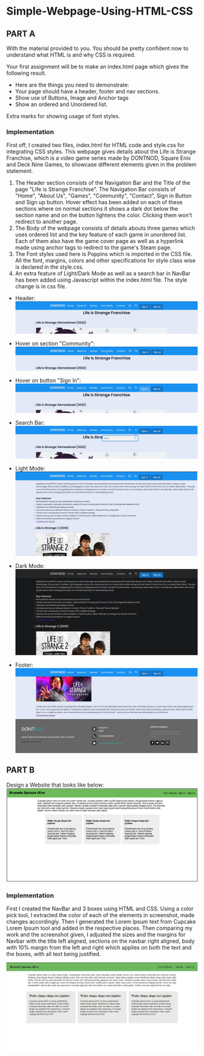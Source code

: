 # Simple-Webpage-Using-HTML-CSS

## PART A

With the material provided to you. You should be pretty confident now to understand what HTML is and why CSS is required.

Your first assignment will be to make an index.html page which gives the following result.

* Here are the things you need to demonstrate:
* Your page should have a header, footer and nav sections.
* Show use of Buttons, Image and Anchor tags
* Show an ordered and Unordered list.

Extra marks for showing usage of font styles.

### Implementation

First off, I created two files, index.html for HTML code and style.css for integrating CSS styles. This webpage gives details about the Life is Strange Franchise, which is a video game series made by DONTNOD, Square Enix and Deck Nine Games, to showcase different elements given in the problem statement.

1. The Header section consists of the Navigation Bar and the Title of the page "Life is Strange Franchise". The Navigation Bar consists of "Home", "About Us", "Games", "Community", "Contact", Sign in Button and Sign up button. Hover effect has been added on each of these sections where on normal sections it shows a dark dot below the section name and on the button lightens the color. Clicking them won't redirect to another page.
2. The Body of the webpage consists of details abouts three games which uses ordered list and the key feature of each game in unordered list. Each of them also have the game cover page as well as a hyperlink made using anchor tags to redirect to the game's Steam page.
3. The Font styles used here is Poppins which is imported in the CSS file. All the font, margins, colors and other specifications for style class wise is declared in the style.css.
4. An extra feature of Light/Dark Mode as well as a search bar in NavBar has been added using Javascript within the index.html file. The style change is in css file.

- Header:
![](Screenshots/navbar.jpeg)

- Hover on section "Community":
![](Screenshots/hoversection.jpeg)

- Hover on button "Sign In":
![](Screenshots/hoverbutton.jpeg)

- Search Bar:
![](Screenshots/searchbar.jpeg)

- Light Mode:
![](Screenshots/lightmode.jpeg)

- Dark Mode:
![](Screenshots/darkmode.jpeg)

- Footer:
![](Screenshots/footer.jpeg)

## PART B

Design a Website that looks like below:
![](Screenshots/original.jpeg)


### Implementation

First I created the NavBar and 3 boxes using HTML and CSS. Using a color pick tool, I extracted the color of each of the elements in screenshot, made changes accordingly. Then I generated the Lorem Ipsum text from Cupcake Lorem Ipsum tool and added in the respective places. Then comparing my work and the screenshot given, I adjusted the sizes and the margins for Navbar with the title left aligned, sections on the navbar right aligned, body with 10% margin from the left and right which applies on both the text and the boxes, with all text being justified.


![](Screenshots/recreated.jpeg)
